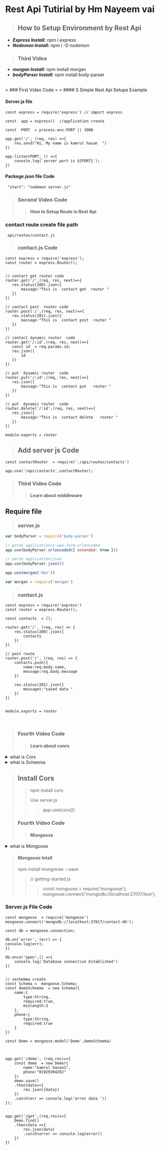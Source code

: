 # Rest Api Tutirial by Hm Nayeem vai 
> ##  How to Setup  Environment by Rest Api
- ***Express Install:*** npm i express
- ***Nodemon Install:***  npm i -D nodemon 

> ### Third Video 
- ***morgan Install:***  npm install morgan 
- ***bodyParser Install:***   npm install body-parser 
<br>
> ###  First Video Code 
> > ####  S Simple Rest  Api Setupe Example 


#### Server.js file 
```javasript
const express = require('express') // import express

const  app = express()  //application create 

const  PORT  = process.env.PORT || 3000

app.get('/', (req, res) =>{
    res.send("Hi, My name is kamrul hasan  ")
})

app.listen(PORT, () =>{
    console.log(`server port is ${PORT}`);
})
```
####  Packege.json file Code 
```
 "start": "nodemon server.js"
```
> ###  Second  Video Code 
> > ####   How to Setup Route in Rest Api

### contact route create file path
 ``` api/routes/contact.js```

 > ### contact.js  Code 
 ```
 const express = require('express');
const router = express.Router();


// contact get router code 
router.get('/',(req, res, next)=>{
    res.status(200).json({
        massage:"This is  contact get  router "
    })
})

// contact post  router code 
router.post('/',(req, res, next)=>{
    res.status(201).json({
        massage:"This is  contact post  router "
    })
})

// contact dynamic router  code 
router.get('/:id',(req, res, next)=>{
    const id  = req.params.id;
    res.json({
        id
    })
})

// put  dynamic router  code 
router.put('/:id',(req, res, next)=>{
    res.json({
        massage:"This is  contact put   router "
    })
})

// put  dynamic router  code 
router.delete('/:id',(req, res, next)=>{
    res.json({
        massage:"This is  contact delete   router "
    })
})

module.exports = router
 ```
 > ##   Add server js   Code 
 ```
 const contactRouter  = require('./api/routes/contacts')
 
app.use('/api/contacts',contactRouter);
 ```

> ###  Third   Video Code 
> > ####   Learn about middleware


## Require file 

> ###  server.js 

```javascript
var bodyParser = require('body-parser')

// parse application/x-www-form-urlencoded
app.use(bodyParser.urlencoded({ extended: true }))

// parse application/json
app.use(bodyParser.json())

app.use(morgan('dev'))

var morgan = require('morgan')

```

> ### contact.js 

```
const express = require('express')
const router = express.Router();

const contacts  = [];

router.get('/', (req, res) => {
    res.status(200).json({
        contacts
    })
})

// post route 
router.post('/', (req, res) => {
    contacts.push({
        name:req.body.name,
        message:req.body.message
    })
   
    res.status(201).json({
        messaget:"saved data "
    })
})


module.exports = router
```

<br>

> ###  Fourth    Video Code 
> > ####   Learn about  conrs 

<details>
<summary> what  is Cors </summary>
 Cross-Origin Resource Sharing (CORS) হল একটি HTTP-header ভিত্তিক প্রক্রিয়া যা সার্ভারকে তার নিজের ছাড়া অন্য কোন উৎপত্তি (ডোমেইন, স্কিম বা পোর্ট) নির্দেশ করতে দেয় যেখান থেকে ব্রাউজারকে সম্পদ লোড করার অনুমতি দেওয়া উচিত। CORS এমন একটি পদ্ধতির উপরও নির্ভর করে যার মাধ্যমে ব্রাউজার  Cross-Origin Resource হোস্ট করা সার্ভারের কাছে "preflight" অনুরোধ করে, যাতে সার্ভার প্রকৃত অনুরোধের অনুমতি দেয় কিনা তা পরীক্ষা করে। সেই preflight ব্রাউজারটি হেডার পাঠায় যা HTTP পদ্ধতি নির্দেশ করে এবং শিরোনামগুলি যা প্রকৃত অনুরোধে ব্যবহৃত হবে।
</details>

<details>
<summary> what  is Scheema </summary>
In mongoose একটি schema একটি নির্দিষ্ট নথির কাঠামোর প্রতিনিধিত্ব করে, সম্পূর্ণ বা নথির একটি অংশ। এটি প্রত্যাশিত বৈশিষ্ট্য এবং মান পাশাপাশি সীমাবদ্ধতা এবং সূচক প্রকাশ করার একটি উপায়। একটি মডেল ডাটাবেসের সাথে ইন্টারঅ্যাক্ট করার জন্য একটি প্রোগ্রামিং ইন্টারফেস সংজ্ঞায়িত করে (read, insert, update, etি)
</details>


> ## Install Cors 
>
>> npm install cors
>> 
>> Use server.js
>>> app.use(cors())


> ###  Fourth    Video Code 
> > ####  Mongoose 
<details>
<summary> what  is Mongoose </summary>
 Mongoose হল MongoDB এবং Node এর জন্য একটি অবজেক্ট ডেটা মডেলিং (ODM) লাইব্রেরি। js এটি ডেটার মধ্যে সম্পর্ক পরিচালনা করে, স্কিমা যাচাইকরণ প্রদান করে এবং কোডে বস্তু এবং মঙ্গোডিবিতে সেই বস্তুর প্রতিনিধিত্বের মধ্যে অনুবাদ করতে ব্যবহৃত হয়
</details>

> ####  Mongoose Intall 
>   npm install mongoose --save
>  >// getting-started.js
> > > const mongoose = require('mongoose'); <br>
> > > mongoose.connect('mongodb://localhost:27017/test');

### Server.js File Code 
```
const mongoose  = require('mongoose')
mongoose.connect('mongodb://localhost:27017/contact-db');

const db = mongoose.connection;

db.on('error', (err) => {
console.log(err);
})

db.once('open',() =>{
    console.log('Database connection Established')
})


// sechemma create 
const Schema =  mongoose.Schema;
const demoScheema  = new Schema({
    name:{
        type:String,
        required:true,
        minlength:3
    },
    phone:{
        type:String,
        required:true
    }
})

const Demo = mongoose.model('Demo',demoScheema)



app.get('/demo', (req,res)=>{
    const demo  = new Demo({
        name:"kamrul hasan1",
        phone:"01929394262"
    })
    demo.save()
    .then(data=>{
        res.json({data})
    })
    .catch(err => console.log('error data '))
});


app.get('/get',(req,res)=>{
    Demo.find()
    .then(data =>{
        res.json(data)
        .catch(error => console.log(error))
    })
})


```

























